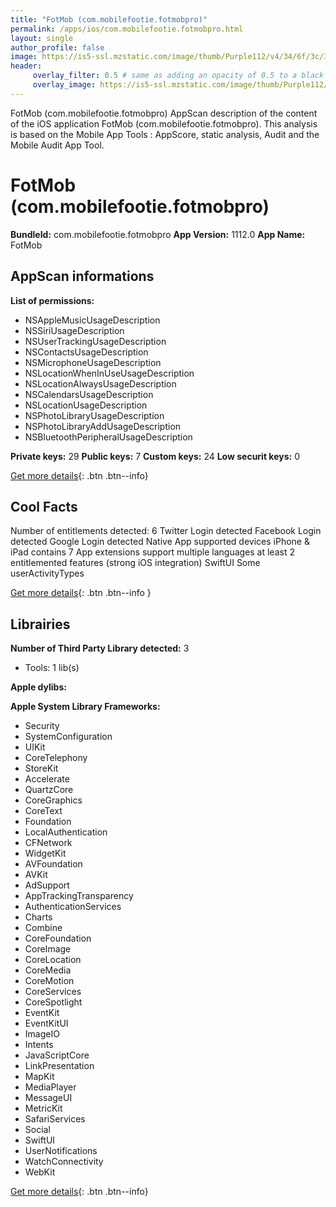 ```yaml
---
title: "FotMob (com.mobilefootie.fotmobpro)"
permalink: /apps/ios/com.mobilefootie.fotmobpro.html
layout: single
author_profile: false
image: https://is5-ssl.mzstatic.com/image/thumb/Purple112/v4/34/6f/3c/346f3c44-0e2c-4eca-b57c-374f632e87f8/AppIcon-0-1x_U007emarketing-0-10-0-85-220.png/512x512bb.jpg
header: 
     overlay_filter: 0.5 # same as adding an opacity of 0.5 to a black background
     overlay_image: https://is5-ssl.mzstatic.com/image/thumb/Purple112/v4/34/6f/3c/346f3c44-0e2c-4eca-b57c-374f632e87f8/AppIcon-0-1x_U007emarketing-0-10-0-85-220.png/512x512bb.jpg
---
```

FotMob (com.mobilefootie.fotmobpro) AppScan description of the content of the iOS application FotMob (com.mobilefootie.fotmobpro). This analysis is based on the Mobile App Tools : AppScore, static analysis, Audit and the Mobile Audit App Tool.

# FotMob (com.mobilefootie.fotmobpro)

**BundleId:** com.mobilefootie.fotmobpro
**App Version:** 1112.0
**App Name:** FotMob


## AppScan informations 

**List of permissions:** 
- NSAppleMusicUsageDescription
- NSSiriUsageDescription
- NSUserTrackingUsageDescription
- NSContactsUsageDescription
- NSMicrophoneUsageDescription
- NSLocationWhenInUseUsageDescription
- NSLocationAlwaysUsageDescription
- NSCalendarsUsageDescription
- NSLocationUsageDescription
- NSPhotoLibraryUsageDescription
- NSPhotoLibraryAddUsageDescription
- NSBluetoothPeripheralUsageDescription
  
  
**Private keys:** 29
**Public keys:** 7
**Custom keys:** 24
**Low securit keys:** 0
  
[Get more details](/pricing.html){: .btn .btn--info}

## Cool Facts

Number of entitlements detected: 6
Twitter Login detected
Facebook Login detected
Google Login detected
Native App
supported devices iPhone & iPad
contains 7 App extensions
support multiple languages
at least 2 entitlemented features (strong iOS integration)
SwiftUI
Some userActivityTypes
  
[Get more details](/pricing.html){: .btn .btn--info }

## Librairies 
**Number of Third Party Library detected:** 3
- Tools: 1 lib(s)


**Apple dylibs:**


**Apple System Library Frameworks:**
- Security
- SystemConfiguration
- UIKit
- CoreTelephony
- StoreKit
- Accelerate
- QuartzCore
- CoreGraphics
- CoreText
- Foundation
- LocalAuthentication
- CFNetwork
- WidgetKit
- AVFoundation
- AVKit
- AdSupport
- AppTrackingTransparency
- AuthenticationServices
- Charts
- Combine
- CoreFoundation
- CoreImage
- CoreLocation
- CoreMedia
- CoreMotion
- CoreServices
- CoreSpotlight
- EventKit
- EventKitUI
- ImageIO
- Intents
- JavaScriptCore
- LinkPresentation
- MapKit
- MediaPlayer
- MessageUI
- MetricKit
- SafariServices
- Social
- SwiftUI
- UserNotifications
- WatchConnectivity
- WebKit


  
[Get more details](/pricing.html){: .btn .btn--info}

